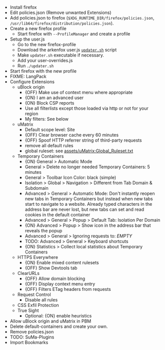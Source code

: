 
 - Install firefox
 - Edit policies.json (Remove unwanted Extensions)
 - Add policies.json to firefox (`$XDG_RUNTIME_DIR/firefox/policies.json`, `/usr/lib64/firefox/distribution/policies.json`).
 - Create a new firefox profile
   - Start firefox with `--ProfileManager` and create a profile
 - Setup the user.js
   - Go to the new firefox-profile
   - Download the arkenfox user.js [`updater.sh`] script 
   - Make `updater.sh` executable if necessary.
   - Add your user-overrides.js
   - Run `./updater.sh`
 - Start firefox with the new profile
 - FIXME: LangPack
 - Configure Extensions
   - uBlock origin
     - {OFF} Make use of context menu where appropriate
     - {ON} I am an advanced user
     - {ON} Block CSP reports
     - Use all filterlists except those loaded via http or not for your region
     - My filters: See below
   - uMatrix
     - Default scope level: Site
     - {OFF} Clear browser cache every 60 minutes
     - {OFF} Spoof HTTP referrer string of third-party requests
     - remove all default rules
     - global ruleset: see [assets/uMatrix:Global_Ruleset.txt](assets/uMatrix:Global_Ruleset.txt)
   - Temporary Containers
     - {ON} General > Automatic Mode
     - General > Delete no longer needed Temporary Containers: 5 minutes
     - General > Toolbar Icon Color: black (simple)
     - Isolation > Global > Navigation > Different from Tab Domain & Subdomain
     - Advanced > General > Automatic Mode: Don't instantly reopen new tabs in Temporary Containers but instead when new tabs start to navigate to a website. Already typed characters in the address bar are never lost, but new tabs can set and read cookies in the default container
     - Advanced > General > Popup > Default Tab: Isolation Per Domain
     - {ON} Advanced > Popup > Show icon in the address bar that reveals the popup
     - Advanced > General > Ignoring requests to: _EMPTY_
     - TODO: Advanced > General > Keyboard shortcuts 
     - {ON} Statistics > Collect local statistics about Temporary Containers
   - HTTPS Everywhere
     - {ON} Enable mixed content rulesets
     - {OFF} Show Devtools tab
   - ClearURLs
     - {OFF} Allow domain blocking
     - {OFF} Display context menu entry
     - {OFF} Filters ETag headers from requests
   - Request Control
     - Disable all rules
   - CSS Exfil Protection
   - True Sight
     - Optional: {ON} enable heuristics
 - Allow uBlock origin and uMatrix in PBM
 - Delete default-containers and create your own.
 - Remove policies.json
 - TODO: SuMa-Plugins
 - Import Bookmarks

[`updater.sh`]: https://raw.githubusercontent.com/arkenfox/user.js/master/updater.sh
